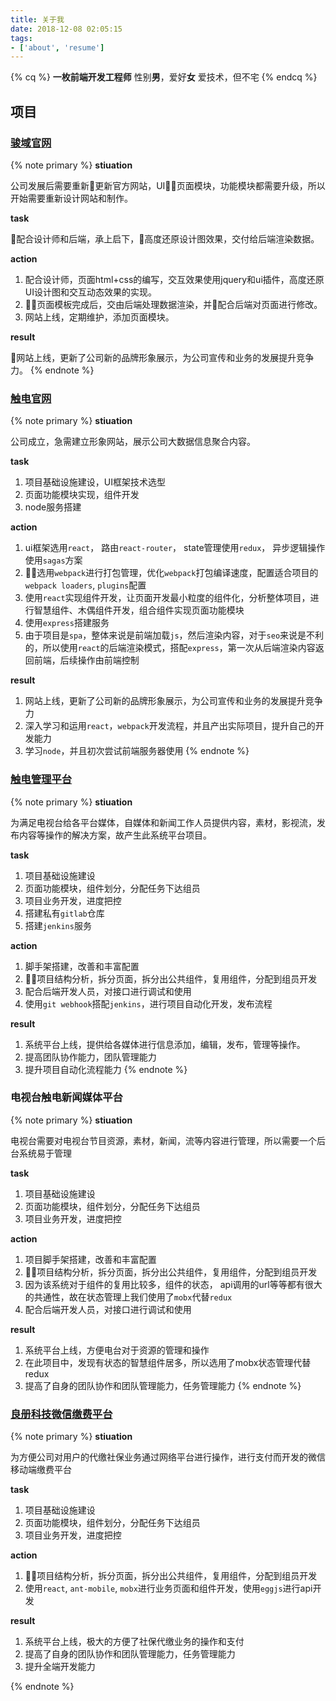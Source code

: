 ```yaml
---
title: 关于我
date: 2018-12-08 02:05:15
tags:
- ['about', 'resume']
---
```


{% cq %}
**一枚前端开发工程师**
性别**男**，爱好**女**
爱技术，但不宅
{% endcq %}

## 项目

### [骏域官网](http://www.gzjunyu.com)

{% note primary %}
**stiuation**

公司发展后需要重新更新官方网站，UI，页面模块，功能模块都需要升级，所以开始需要重新设计网站和制作。

**task**

配合设计师和后端，承上启下，高度还原设计图效果，交付给后端渲染数据。

**action**

1. 配合设计师，页面html+css的编写，交互效果使用jquery和ui插件，高度还原UI设计图和交互动态效果的实现。
2. 页面模板完成后，交由后端处理数据渲染，并配合后端对页面进行修改。
3. 网站上线，定期维护，添加页面模块。

**result**

网站上线，更新了公司新的品牌形象展示，为公司宣传和业务的发展提升竞争力。
{% endnote %}

### [触电官网](http://www.itouchtv.cn)

{% note primary %}
**stiuation**

公司成立，急需建立形象网站，展示公司大数据信息聚合内容。

**task**

1. 项目基础设施建设，UI框架技术选型
2. 页面功能模块实现，组件开发
3. node服务搭建

**action**

1. ui框架选用`react`， 路由`react-router`， state管理使用`redux`， 异步逻辑操作使用`sagas`方案
2. 选用`webpack`进行打包管理，优化`webpack`打包编译速度，配置适合项目的`webpack loaders`, `plugins`配置
3. 使用`react`实现组件开发，让页面开发最小粒度的组件化，分析整体项目，进行智慧组件、木偶组件开发，组合组件实现页面功能模块
4. 使用`express`搭建服务
5. 由于项目是`spa`，整体来说是前端加载`js`，然后渲染内容，对于`seo`来说是不利的，所以使用`react`的后端渲染模式，搭配`express`，第一次从后端渲染内容返回前端，后续操作由前端控制

**result**

1. 网站上线，更新了公司新的品牌形象展示，为公司宣传和业务的发展提升竞争力
2. 深入学习和运用`react`，`webpack`开发流程，并且产出实际项目，提升自己的开发能力
3. 学习`node`，并且初次尝试前端服务器使用
{% endnote %}

### [触电管理平台](http://media.itouchtv.cn)

{% note primary %}
**stiuation**

为满足电视台给各平台媒体，自媒体和新闻工作人员提供内容，素材，影视流，发布内容等操作的解决方案，故产生此系统平台项目。

**task**

1. 项目基础设施建设
2. 页面功能模块，组件划分，分配任务下达组员
3. 项目业务开发，进度把控
4. 搭建私有`gitlab`仓库
5. 搭建`jenkins`服务

**action**

1. 脚手架搭建，改善和丰富配置
2. 项目结构分析，拆分页面，拆分出公共组件，复用组件，分配到组员开发
3. 配合后端开发人员，对接口进行调试和使用
4. 使用`git webhook`搭配`jenkins`，进行项目自动化开发，发布流程

**result**

1. 系统平台上线，提供给各媒体进行信息添加，编辑，发布，管理等操作。
2. 提高团队协作能力，团队管理能力
3. 提升项目自动化流程能力
{% endnote %}

### 电视台触电新闻媒体平台

{% note primary %}
**stiuation**

电视台需要对电视台节目资源，素材，新闻，流等内容进行管理，所以需要一个后台系统易于管理

**task**

1. 项目基础设施建设
2. 页面功能模块，组件划分，分配任务下达组员
3. 项目业务开发，进度把控

**action**

1. 项目脚手架搭建，改善和丰富配置
2. 项目结构分析，拆分页面，拆分出公共组件，复用组件，分配到组员开发
3. 因为该系统对于组件的复用比较多，组件的状态， api调用的url等等都有很大的共通性，故在状态管理上我们使用了`mobx`代替`redux`
3. 配合后端开发人员，对接口进行调试和使用

**result**

1. 系统平台上线，方便电台对于资源的管理和操作
2. 在此项目中，发现有状态的智慧组件居多，所以选用了mobx状态管理代替redux
3. 提高了自身的团队协作和团队管理能力，任务管理能力
{% endnote %}

### [良册科技微信缴费平台](m.gzlc88.com.cn)

{% note primary %}
**stiuation**

为方便公司对用户的代缴社保业务通过网络平台进行操作，进行支付而开发的微信移动端缴费平台

**task**

1. 项目基础设施建设
2. 页面功能模块，组件划分，分配任务下达组员
3. 项目业务开发，进度把控

**action**

1. 项目结构分析，拆分页面，拆分出公共组件，复用组件，分配到组员开发
2. 使用`react`, `ant-mobile`, `mobx`进行业务页面和组件开发，使用`eggjs`进行api开发

**result**

1. 系统平台上线，极大的方便了社保代缴业务的操作和支付
2. 提高了自身的团队协作和团队管理能力，任务管理能力
3. 提升全端开发能力

{% endnote %}
